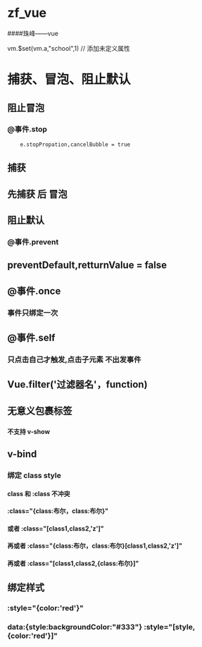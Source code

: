 # zf_vue
####珠峰——vue

vm.$set(vm.a,"school",1) // 添加未定义属性

# 捕获、冒泡、阻止默认
 ## 阻止冒泡
 ### @事件.stop  
        e.stopPropation,cancelBubble = true
 ## 捕获
 ## 先捕获 后 冒泡
 
  ## 阻止默认
  ### @事件.prevent
 ## preventDefault,retturnValue = false

## @事件.once
  ### 事件只绑定一次
  
## @事件.self
   ### 只点击自己才触发,点击子元素 不出发事件
   
 ## Vue.filter('过滤器名'，function)  
 
 ## 无意义包裹标签
 ### <temlate></temlate> 
 ####  不支持 v-show 
 
 ## v-bind 
  ### 绑定 class  style
  #### class 和 :class 不冲突
  #### :class="{class:布尔，class:布尔}"
  #### 或者 :class="[class1,class2,'z']"
  #### 再或者 :class="{class:布尔，class:布尔}[class1,class2,'z']"
  #### 再或者 :class="[class1,class2,{class:布尔}]"

  ## 绑定样式
  ###  :style="{color:'red'}"
  ### data:{style:backgroundColor:"#333"}  :style="[style,{color:'red'}]"


  ##




 
 
 
 
 
 
 
 
 
 
 
 
 
 
 
 
 
 
 
 
 
 
 
 
 
 
 
 
 